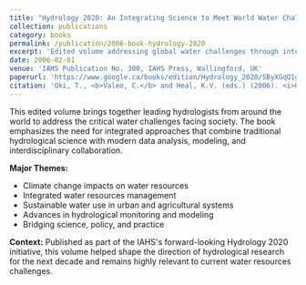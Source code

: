 ```yaml
---
title: "Hydrology 2020: An Integrating Science to Meet World Water Challenges"
collection: publications
category: books
permalink: /publication/2006-book-hydrology-2020
excerpt: 'Edited volume addressing global water challenges through integrated hydrological science. Published by the International Association of Hydrological Sciences, featuring contributions from leading hydrologists worldwide.'
date: 2006-02-01
venue: 'IAHS Publication No. 300, IAHS Press, Wallingford, UK'
paperurl: 'https://www.google.ca/books/edition/Hydrology_2020/5ByXGqQ1gE8C?hl=en&gbpv=0'
citation: 'Oki, T., <b>Valeo, C.</b> and Heal, K.V. (eds.) (2006). <i>Hydrology 2020: An Integrating Science to Meet World Water Challenges</i>. International Association of Hydrological Sciences Publication No. 300, IAHS Press, Wallingford, UK. ISBN 1-901502-33-3.'
---
```


This edited volume brings together leading hydrologists from around the world to address the critical water challenges facing society. The book emphasizes the need for integrated approaches that combine traditional hydrological science with modern data analysis, modeling, and interdisciplinary collaboration.

**Major Themes:**
- Climate change impacts on water resources
- Integrated water resources management
- Sustainable water use in urban and agricultural systems
- Advances in hydrological monitoring and modeling
- Bridging science, policy, and practice

**Context:** Published as part of the IAHS's forward-looking Hydrology 2020 initiative, this volume helped shape the direction of hydrological research for the next decade and remains highly relevant to current water resources challenges.
